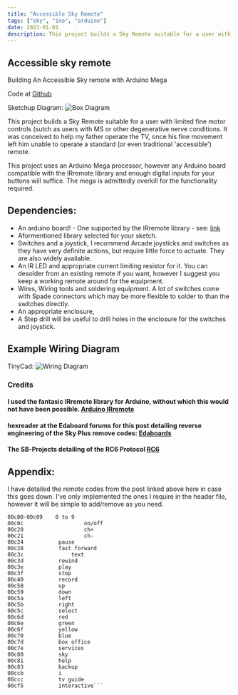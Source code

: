 ```yaml
---
title: "Accessible Sky Remote"
tags: ["sky", "ino", "arduino"]
date: 2023-01-01
description: This project builds a Sky Remote suitable for a user with limited fine motor controls
---
```

## Accessible sky remote
Building An Accessible Sky remote with Arduino Mega

Code at [Github](https://github.com/zeph1rus/skyremote)

Sketchup Diagram: ![Box Diagram](/images/skyremote-1.jpg)

This project builds a Sky Remote suitable for a user with limited fine motor controls (sutch as users with MS or other degenerative nerve conditions. It was conceived to help my father operate the  TV, once his fine movement left him unable to operate a standard (or even traditional 'accessible') remote.

This project uses an Arduino Mega processor, however any Arduino board compatible with the IRremote library and enough digital inputs for your buttons will suffice.  The mega is admittedly overkill for the functionality required.

## Dependencies:

* An arduino board! - One supported by the IRremote library - see: [link](https://github.com/z3t0/Arduino-IRremote)
* Aformentioned library selected for your sketch.
* Switches and a joystick, I recommend Arcade joysticks and switches as they have very definite actions, but require little force to actuate. They are also widely available.
* An IR LED and appropriate current limiting resistor for it. You can desolder from an existing remote if you want, however I suggest you keep a working remote around for the equipment.
* Wires, Wiring tools and soldering equipment.  A lot of switches come with Spade connectors which may be more flexible to solder to than the switches directly.
* An appropriate enclosure,
* A Step drill will be useful to drill holes in the enclosure for the switches and joystick.

## Example Wiring Diagram

TinyCad: ![Wiring Diagram](/images/skyremote-2.jpg)

### Credits

#### I used the fantasic IRremote library for Arduino, without which this would not have been possible. [Arduino IRremote](https://github.com/z3t0/Arduino-IRremote)
#### hexreader at the Edaboard forums for this post detailing reverse engineering of the Sky Plus remove codes: [Edaboards](http://www.edaboard.com/thread299046.html#post1279512)
#### The SB-Projects detailing of the RC6 Protocol [RC6](http://www.sbprojects.com/knowledge/ir/rc6.php)

## Appendix:

I have detailed the remote codes from the post linked above here in case this goes down. I've only implemented the ones I require in the header file, however it will be simple to add/remove as you need.


```Sky+ commander buttons - cover closed
00c00-00c09    0 to 9
00c0c                   on/off
00c20                   ch+
00c21                   ch-
00c24			pause
00c28			fast forward
00c3c   	        text
00c3d			rewind
00c3e			play
00c3f			stop
00c40			record
00c58			up
00c59			down
00c5a			left
00c5b			right
00c5c			select
00c6d			red
00c6e			green
00c6f			yellow
00c70			blue
00c7d			box office
00c7e			services
00c80			sky
00c81			help
00c83			backup
00ccb			i
00ccc			tv guide
00cf5			interactive```
 